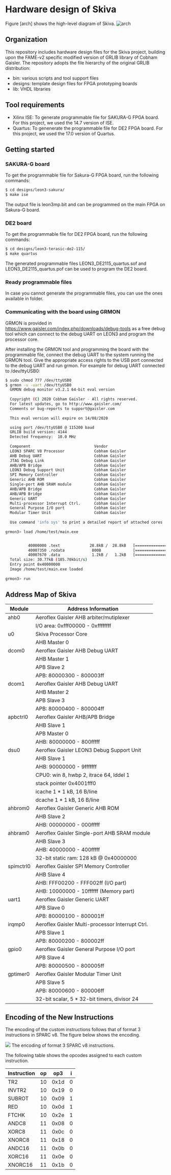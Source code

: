 Hardware design of Skiva 
===
Figure [arch] shows the high-level diagram of Skiva.
![arch](https://github.com/Secure-Embedded-Systems/Skiva/blob/master/doc/diagram.png)
## Organization 
This repository includes hardware design files for the Skiva project, building upon the FAME-v2 specific modified version of GRLIB library of Cobham Gaisler. The repository adopts the file hierarchy of the original GRLIB distribution:
* bin:			various scripts and tool support files
* designs:		template design files for FPGA prototyping boards
* lib: 			VHDL libraries

## Tool requirements 
* Xilinx ISE: To generate programmable file for SAKURA-G FPGA board. For this project, we used the 14.7 version of ISE. 
* Quartus: To genenerate the programmable file for DE2 FPGA board. For this project, we used the 17.0 version of Quartus. 

## Getting started
### SAKURA-G board
To get the programmable file for Sakura-G FPGA board, run the following commands:
```sh
$ cd designs/leon3-sakura/
$ make ise
```
The output file is leon3mp.bit and can be programmed on the main FPGA on Sakura-G board.
### DE2 board
To get the programmable file for DE2 FPGA board, run the following commands:
```sh
$ cd designs/leon3-terasic-de2-115/
$ make quartus
```
The generated programmable files LEON3_DE2115_quartus.sof and LEON3_DE2115_quartus.pof can be used to program the DE2 board.

### Ready programmable files
In case you cannot generate the programmable files, you can use the ones available in folder. 


### Communicating with the board using GRMON
GRMON is provided in https://www.gaisler.com/index.php/downloads/debug-tools as a free debug tool which can connect to the debug UART on LEON3 and program the processor core.

After installing the GRMON tool and programming the board with the programmable file, connect the debug UART to the system running the GRMON tool. Give the appropriate access rights to the USB port connected to the debug UART and run grmon. For example for debug UART connected to /dev/ttyUSB0:
```sh
$ sudo chmod 777 /dev/ttyUSB0
$ grmon -u -uart /dev/ttyUSB0 
  GRMON debug monitor v3.2.1 64-bit eval version
  
  Copyright (C) 2020 Cobham Gaisler - All rights reserved.
  For latest updates, go to http://www.gaisler.com/
  Comments or bug-reports to support@gaisler.com
  
  This eval version will expire on 14/08/2020

  using port /dev/ttyUSB0 @ 115200 baud
  GRLIB build version: 4144
  Detected frequency:  10.0 MHz
  
  Component                            Vendor
  LEON3 SPARC V8 Processor             Cobham Gaisler
  AHB Debug UART                       Cobham Gaisler
  JTAG Debug Link                      Cobham Gaisler
  AHB/APB Bridge                       Cobham Gaisler
  LEON3 Debug Support Unit             Cobham Gaisler
  SPI Memory Controller                Cobham Gaisler
  Generic AHB ROM                      Cobham Gaisler
  Single-port AHB SRAM module          Cobham Gaisler
  AHB/APB Bridge                       Cobham Gaisler
  AHB/APB Bridge                       Cobham Gaisler
  Generic UART                         Cobham Gaisler
  Multi-processor Interrupt Ctrl.      Cobham Gaisler
  General Purpose I/O port             Cobham Gaisler
  Modular Timer Unit                   Cobham Gaisler
  
  Use command 'info sys' to print a detailed report of attached cores
  
grmon3> load /home/test/main.exe


          40000000 .text             28.8kB /  28.8kB   [===============>] 100%
          40007350 .rodata            800B              [===============>] 100%
          40007670 .data              1.2kB /   1.2kB   [===============>] 100%
  Total size: 30.77kB (105.70kbit/s)
  Entry point 0x40000000
  Image /home/test/main.exe loaded
  
grmon3> run

```

## Address Map of Skiva

| Module      | Address Information                               |
|-------------|---------------------------------------------------|
| ahb0        | Aeroflex Gaisler  AHB arbiter/mutiplexer          |
|             | I/O area: 0xfff00000 - 0xffffffff                 |
| u0          | Skiva Processor Core                              |
|             | AHB Master 0                                      |
| dcom0       | Aeroflex Gaisler  AHB Debug UART                  |
|             | AHB Master 1                                      |
|             | APB Slave 2                                       |
|             | APB: 80000300 - 800003ff                          |
| dcom1       | Aeroflex Gaisler  AHB Debug UART                  |
|             | AHB Master 2                                      |
|             | APB Slave 3                                       |
|             | APB: 80000400 - 800004ff                          |
| apbctrl0    | Aeroflex Gaisler  AHB/APB Bridge                  |
|             | AHB Slave 1                                       |
|             | APB Master 0                                      |
|             | AHB: 80000000 - 800fffff                          |
| dsu0        | Aeroflex Gaisler  LEON3 Debug Support Unit        |
|             | AHB Slave 1                                       |
|             | AHB: 90000000 - 9fffffff                          |
|             | CPU0:  win 8, hwbp 2, itrace 64, lddel 1          |
|             | stack pointer 0x4001fff0                          |
|             | icache 1 * 1 kB, 16 B/line                        |
|             | dcache 1 * 1 kB, 16 B/line                        |
| ahbrom0     | Aeroflex Gaisler  Generic AHB ROM                 |
|             | AHB Slave 2                                       |
|             | AHB: 00000000 - 000fffff                          |
| ahbram0     | Aeroflex Gaisler  Single-port AHB SRAM module     |
|             | AHB Slave 3                                       |
|             | AHB: 40000000 - 400fffff                          |
|             | 32-bit static ram: 128 kB @ 0x40000000            |
| spimctrl0   | Aeroflex Gaisler  SPI Memory Controller           |
|             | AHB Slave 4                                       |
|             | AHB: FFF00200 - FFF002ff (I/O part)               |
|             | AHB: 10000000 - 10ffffff (Memory part)            |
| uart1       | Aeroflex Gaisler  Generic UART                    |
|             | APB Slave 0                                       |
|             | APB: 80000100 - 800001ff                          |
| irqmp0      | Aeroflex Gaisler  Multi-processor Interrupt Ctrl. |
|             | APB Slave 1                                       |
|             | APB: 80000200 - 800002ff                          |
| gpio0       | Aeroflex Gaisler  General Purpose I/O port        |
|             | APB Slave 4                                       |
|             | APB: 80000500 - 800005ff                          |
| gptimer0    | Aeroflex Gaisler  Modular Timer Unit              |
|             | APB Slave 5                                       |
|             | APB: 80000600 - 800006ff                          |
|             | 32-bit scalar, 5 * 32-bit timers, divisor 24      |

## Encoding of the New Instructions
The encoding of the custom instructions follows that of format 3 instructions in SPARC v8. The figure below shows the encoding.

![](https://github.com/Secure-Embedded-Systems/Skiva/blob/master/doc/format3.png) The encoding of format 3 SPARC v8 instructions.

The following table shows the opcodes assigned to each custom instruction.

| Instruction   | op  | op3   | i  |
| ------------- |:---:| :----:|:--:|
| TR2           | 10  | 0x1d  |0   |
| INVTR2        | 10  | 0x19  |0   |
| SUBROT        | 10  | 0x09  |1   |
| RED           | 10  | 0x0d  |1   |
| FTCHK         | 10  | 0x2e  |1   |
| ANDC8         | 11  | 0x08  |0   |
| XORC8         | 11  | 0x0c  |0   |
| XNORC8        | 11  | 0x18  |0   |
| ANDC16        | 11  | 0x0b  |0   |
| XORC16        | 11  | 0x0e  |0   |
| XNORC16       | 11  | 0x1b  |0   |
